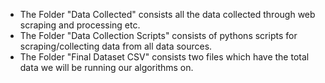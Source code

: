 - The Folder "Data Collected" consists all the data collected through web scraping and processing etc.
- The Folder "Data Collection Scripts" consists of pythons scripts for scraping/collecting data from all data sources.
- The Folder "Final Dataset CSV" consists two files which have the total data we will be running our algorithms on. 
